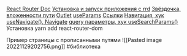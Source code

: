 [React Router Doc](https://reactrouter.com/en/main)
[Установка и запуск приложения с rrd](https://youtu.be/54XOTSmQ0Dc)
[Звёздочка, вложенности пути](https://youtu.be/cxv6tv9rnu8)
[Outlet](https://youtu.be/cxv6tv9rnu8?t=154)
[useParams](https://youtu.be/hKfKfqhGzxA)
[Ссылки](https://youtu.be/6pm3BOLUT8U)
[Навигация, хук useNavigate(), Navigate](https://youtu.be/ensVZJGos08)
[query параметры, хук useSearchParams()](https://youtu.be/ZmBUq3v03so)
Установка
    yarn add react-router-dom

Пример страницы с прописанными путями
![[Pasted image 20221129202756.png]]
#библиотека
